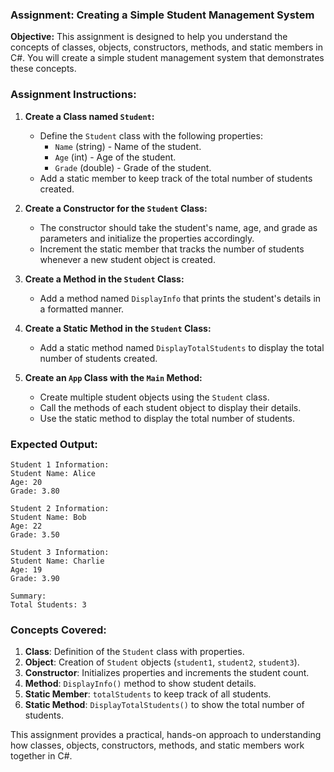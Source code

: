 ### **Assignment: Creating a Simple Student Management System**

**Objective:** This assignment is designed to help you understand the concepts of classes, objects, constructors, methods, and static members in C#. You will create a simple student management system that demonstrates these concepts.

### **Assignment Instructions:**

1. **Create a Class named `Student`:**

   - Define the `Student` class with the following properties:
     - `Name` (string) - Name of the student.
     - `Age` (int) - Age of the student.
     - `Grade` (double) - Grade of the student.
   - Add a static member to keep track of the total number of students created.

2. **Create a Constructor for the `Student` Class:**

   - The constructor should take the student's name, age, and grade as parameters and initialize the properties accordingly.
   - Increment the static member that tracks the number of students whenever a new student object is created.

3. **Create a Method in the `Student` Class:**

   - Add a method named `DisplayInfo` that prints the student's details in a formatted manner.

4. **Create a Static Method in the `Student` Class:**

   - Add a static method named `DisplayTotalStudents` to display the total number of students created.

5. **Create an `App` Class with the `Main` Method:**
   - Create multiple student objects using the `Student` class.
   - Call the methods of each student object to display their details.
   - Use the static method to display the total number of students.

### **Expected Output:**

```
Student 1 Information:
Student Name: Alice
Age: 20
Grade: 3.80

Student 2 Information:
Student Name: Bob
Age: 22
Grade: 3.50

Student 3 Information:
Student Name: Charlie
Age: 19
Grade: 3.90

Summary:
Total Students: 3
```

### **Concepts Covered:**

1. **Class**: Definition of the `Student` class with properties.
2. **Object**: Creation of `Student` objects (`student1`, `student2`, `student3`).
3. **Constructor**: Initializes properties and increments the student count.
4. **Method**: `DisplayInfo()` method to show student details.
5. **Static Member**: `totalStudents` to keep track of all students.
6. **Static Method**: `DisplayTotalStudents()` to show the total number of students.

This assignment provides a practical, hands-on approach to understanding how classes, objects, constructors, methods, and static members work together in C#.
